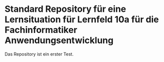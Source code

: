 # Standard Repository für eine Lernsituation für Lernfeld 10a für die Fachinformatiker Anwendungsentwicklung

Das Repository ist ein erster Test.
